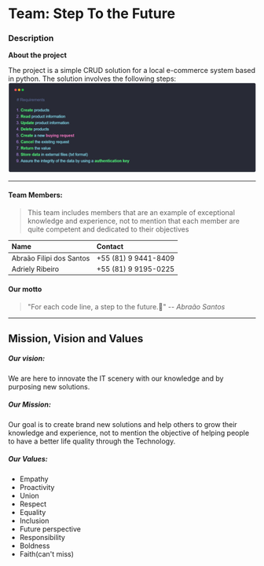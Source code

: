 # Team: Step To the Future


### Description

**About the project**

 The project is a simple CRUD solution for a local e-commerce system based in python. The solution involves the following steps:
![steps](./images/Captura%20de%20tela%202024-09-11%20232422.png)


<hr>

#### Team Members:

>This team includes members that are an example of exceptional knowledge and experience, not to mention that each member are quite competent and dedicated to their objectives


Name | Contact
:---- | :---- 
Abraão Filipi dos Santos | +55 (81) 9 9441-8409
Adriely Ribeiro | +55 (81) 9 9195-0225

#### Our motto
> "For each code line, a step to the future.🚀"
> -- _Abraão Santos_

<hr>

## Mission, Vision and Values

##### Our vision:

We are here to innovate the IT scenery with our knowledge and by purposing new solutions.

##### Our Mission:

Our goal is to create brand new solutions and help others to grow their knowledge and experience, not to mention the objective of helping people to have a better life quality through the Technology.

##### Our Values:

- Empathy
- Proactivity
- Union
- Respect
- Equality
- Inclusion
- Future perspective
- Responsibility
- Boldness
- Faith(can't miss)
